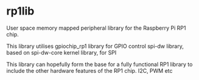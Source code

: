 # rp1lib

User space memory mapped peripheral library for the Raspberry Pi RP1 chip.

This library utilises
	gpiochip_rp1 library for GPIO control
	spi-dw library, based on spi-dw-core kernel library, for SPI

This library can hopefully form the base for a fully functional RP1 library to include the other hardware features of the RP1 chip. I2C, PWM etc
